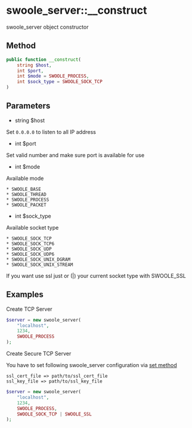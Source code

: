 swoole_server::__construct
===

swoole_server object constructor

Method
---

```php
public function __construct(
    string $host,
    int $port,
    int $mode = SWOOLE_PROCESS,
    int $sock_type = SWOOLE_SOCK_TCP
)
```

Parameters
---

* string $host

Set `0.0.0.0` to listen to all IP address

* int $port

Set valid number and make sure port is available for use

* int $mode

Available mode

    * SWOOLE_BASE
    * SWOOLE_THREAD
    * SWOOLE_PROCESS
    * SWOOLE_PACKET

* int $sock_type

Available socket type

    * SWOOLE_SOCK_TCP
    * SWOOLE_SOCK_TCP6
    * SWOOLE_SOCK_UDP
    * SWOOLE_SOCK_UDP6
    * SWOOLE_SOCK_UNIX_DGRAM
    * SWOOLE_SOCK_UNIX_STREAM

If you want use ssl just or (|) your current socket type with SWOOLE_SSL

Examples
---

Create TCP Server

```php
$server = new swoole_server(
    "localhost",
    1234,
    SWOOLE_PROCESS
);
```

Create Secure TCP Server

You have to set following swoole_server configuration via [set method](set.md)

```
ssl_cert_file => path/to/ssl_cert_file
ssl_key_file => path/to/ssl_key_file
```

```php
$server = new swoole_server(
    "localhost",
    1234,
    SWOOLE_PROCESS,
    SWOOLE_SOCK_TCP | SWOOLE_SSL
);
```
